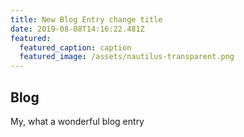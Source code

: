 ```yaml
---
title: New Blog Entry change title
date: 2019-08-08T14:16:22.481Z
featured:
  featured_caption: caption
  featured_image: /assets/nautilus-transparent.png
---
```

## Blog

My, what a wonderful blog entry
